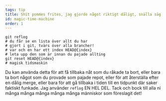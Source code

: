 ```yaml
---
tags: tip
title: Shit pommes frites, jag gjorde något riktigt dåligt, snälla säg att git har en magisk tidsmaskin!?!
id: magic-time-machine
order: 1
---
```


```git
git reflog
# du får se en lista över allt du har
# gjort i git, tvärs över alla brancher!
# var och en har ett index HEAD@{index}
# leta upp den som är innan du pajade allting
git reset HEAD@{index}
# magisk tidsmaskin
```

Du kan använda detta för att få tillbaka nåt som du råkade ta bort, eller bara ta bort något som du provade som pajade repot, eller för att återställa efter en dålig merge, eller bara för att gå tillbaka i tiden till en tidpunkt där saker faktiskt funkade. Jag använder `reflog` EN HEL DEL. Tack och bock till alla ni många många många många många människor som föreslagit det!